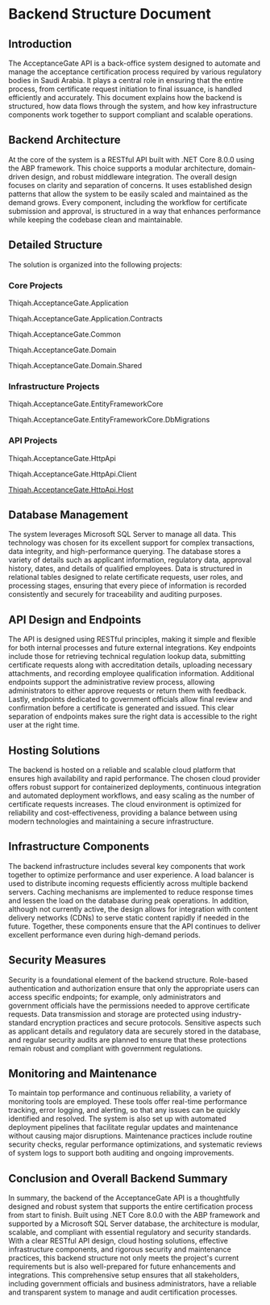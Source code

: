 # Backend Structure Document

## Introduction

The AcceptanceGate API is a back-office system designed to automate and manage the acceptance certification process required by various regulatory bodies in Saudi Arabia. It plays a central role in ensuring that the entire process, from certificate request initiation to final issuance, is handled efficiently and accurately. This document explains how the backend is structured, how data flows through the system, and how key infrastructure components work together to support compliant and scalable operations.

## Backend Architecture

At the core of the system is a RESTful API built with .NET Core 8.0.0 using the ABP framework. This choice supports a modular architecture, domain-driven design, and robust middleware integration. The overall design focuses on clarity and separation of concerns. It uses established design patterns that allow the system to be easily scaled and maintained as the demand grows. Every component, including the workflow for certificate submission and approval, is structured in a way that enhances performance while keeping the codebase clean and maintainable.

## **Detailed Structure**

The solution is organized into the following projects:

### **Core Projects**

Thiqah.AcceptanceGate.Application

Thiqah.AcceptanceGate.Application.Contracts

Thiqah.AcceptanceGate.Common

Thiqah.AcceptanceGate.Domain

Thiqah.AcceptanceGate.Domain.Shared

### **Infrastructure Projects**

Thiqah.AcceptanceGate.EntityFrameworkCore

Thiqah.AcceptanceGate.EntityFrameworkCore.DbMigrations

### **API Projects**

Thiqah.AcceptanceGate.HttpApi

Thiqah.AcceptanceGate.HttpApi.Client

[Thiqah.AcceptanceGate.HttpApi.Host](http://Thiqah.AcceptanceGate.HttpApi.Host)

## Database Management

The system leverages Microsoft SQL Server to manage all data. This technology was chosen for its excellent support for complex transactions, data integrity, and high-performance querying. The database stores a variety of details such as applicant information, regulatory data, approval history, dates, and details of qualified employees. Data is structured in relational tables designed to relate certificate requests, user roles, and processing stages, ensuring that every piece of information is recorded consistently and securely for traceability and auditing purposes.

## API Design and Endpoints

The API is designed using RESTful principles, making it simple and flexible for both internal processes and future external integrations. Key endpoints include those for retrieving technical regulation lookup data, submitting certificate requests along with accreditation details, uploading necessary attachments, and recording employee qualification information. Additional endpoints support the administrative review process, allowing administrators to either approve requests or return them with feedback. Lastly, endpoints dedicated to government officials allow final review and confirmation before a certificate is generated and issued. This clear separation of endpoints makes sure the right data is accessible to the right user at the right time.

## Hosting Solutions

The backend is hosted on a reliable and scalable cloud platform that ensures high availability and rapid performance. The chosen cloud provider offers robust support for containerized deployments, continuous integration and automated deployment workflows, and easy scaling as the number of certificate requests increases. The cloud environment is optimized for reliability and cost-effectiveness, providing a balance between using modern technologies and maintaining a secure infrastructure.

## Infrastructure Components

The backend infrastructure includes several key components that work together to optimize performance and user experience. A load balancer is used to distribute incoming requests efficiently across multiple backend servers. Caching mechanisms are implemented to reduce response times and lessen the load on the database during peak operations. In addition, although not currently active, the design allows for integration with content delivery networks (CDNs) to serve static content rapidly if needed in the future. Together, these components ensure that the API continues to deliver excellent performance even during high-demand periods.

## Security Measures

Security is a foundational element of the backend structure. Role-based authentication and authorization ensure that only the appropriate users can access specific endpoints; for example, only administrators and government officials have the permissions needed to approve certificate requests. Data transmission and storage are protected using industry-standard encryption practices and secure protocols. Sensitive aspects such as applicant details and regulatory data are securely stored in the database, and regular security audits are planned to ensure that these protections remain robust and compliant with government regulations.

## Monitoring and Maintenance

To maintain top performance and continuous reliability, a variety of monitoring tools are employed. These tools offer real-time performance tracking, error logging, and alerting, so that any issues can be quickly identified and resolved. The system is also set up with automated deployment pipelines that facilitate regular updates and maintenance without causing major disruptions. Maintenance practices include routine security checks, regular performance optimizations, and systematic reviews of system logs to support both auditing and ongoing improvements.

## Conclusion and Overall Backend Summary

In summary, the backend of the AcceptanceGate API is a thoughtfully designed and robust system that supports the entire certification process from start to finish. Built using .NET Core 8.0.0 with the ABP framework and supported by a Microsoft SQL Server database, the architecture is modular, scalable, and compliant with essential regulatory and security standards. With a clear RESTful API design, cloud hosting solutions, effective infrastructure components, and rigorous security and maintenance practices, this backend structure not only meets the project's current requirements but is also well-prepared for future enhancements and integrations. This comprehensive setup ensures that all stakeholders, including government officials and business administrators, have a reliable and transparent system to manage and audit certification processes.
